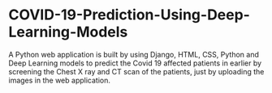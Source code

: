 # COVID-19-Prediction-Using-Deep-Learning-Models
A Python web application is built by using Django, HTML, CSS, Python and Deep Learning models to predict the Covid 19 affected patients in earlier by screening the Chest X ray and CT scan of the patients, just by uploading the images in the web application.
